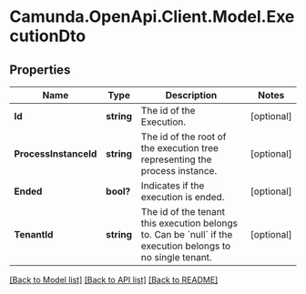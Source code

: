 # Camunda.OpenApi.Client.Model.ExecutionDto

## Properties

Name | Type | Description | Notes
------------ | ------------- | ------------- | -------------
**Id** | **string** | The id of the Execution. | [optional] 
**ProcessInstanceId** | **string** | The id of the root of the execution tree representing the process instance. | [optional] 
**Ended** | **bool?** | Indicates if the execution is ended. | [optional] 
**TenantId** | **string** | The id of the tenant this execution belongs to. Can be &#x60;null&#x60; if the execution belongs to no single tenant. | [optional] 

[[Back to Model list]](../README.md#documentation-for-models) [[Back to API list]](../README.md#documentation-for-api-endpoints) [[Back to README]](../README.md)

